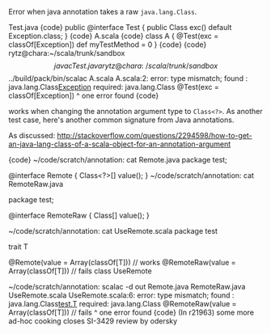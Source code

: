 Error when java annotation takes a raw `java.lang.Class`.

Test.java
{code}
public @interface Test {
  public Class exc() default Exception.class;
}
{code}
A.scala
{code}
class A {
  @Test(exc = classOf[Exception])
  def myTestMethod = 0
}
{code}
{code}
rytz@chara:~/scala/trunk/sandbox$$ javac Test.java 
rytz@chara:~/scala/trunk/sandbox$$ ../build/pack/bin/scalac A.scala 
A.scala:2: error: type mismatch;
 found   : java.lang.Class[Exception](classOf[java.lang.Exception])
 required: java.lang.Class
  @Test(exc = classOf[Exception])
                     ^
one error found
{code}

works when changing the annotation argument type to `Class<?>`.
As another test case, here's another common signature from Java annotations.

As discussed: http://stackoverflow.com/questions/2294598/how-to-get-an-java-lang-class-of-a-scala-object-for-an-annotation-argument

{code}
~/code/scratch/annotation: cat Remote.java 
package test;

@interface Remote {
  Class<?>[] value();
}
 ~/code/scratch/annotation: cat RemoteRaw.java 

package test;

@interface RemoteRaw {
  Class[] value();
}

 ~/code/scratch/annotation: cat UseRemote.scala 
package test

trait T

@Remote(value = Array(classOf[T])) // works
@RemoteRaw(value = Array(classOf[T])) // fails
class UseRemote 

~/code/scratch/annotation: scalac -d out Remote.java RemoteRaw.java UseRemote.scala 
UseRemote.scala:6: error: type mismatch;
 found   : java.lang.Class[test.T](classOf[test.T])
 required: java.lang.Class
@RemoteRaw(value = Array(classOf[T])) // fails
                                ^
one error found
{code}
(In r21963) some more ad-hoc cooking
closes SI-3429
review by odersky
